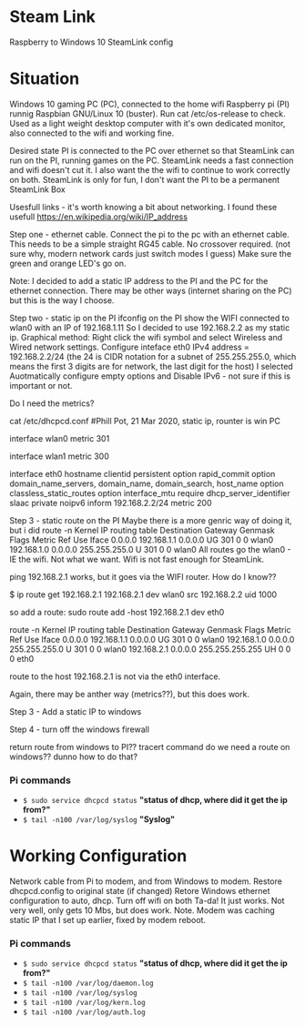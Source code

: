 # Steam Link
Raspberry to Windows 10 SteamLink config

# Situation
Windows 10 gaming PC (PC), connected to the home wifi
Raspberry pi (PI) runnig Raspbian GNU/Linux 10 (buster). Run cat /etc/os-release to check. Used as a light weight desktop computer with it's own dedicated monitor, also connected to the wifi and working fine.

Desired state
PI is connected to the PC over ethernet so that SteamLink can run on the PI, running games on the PC. SteamLink needs a fast connection and wifi doesn't cut it.
I also want the the wifi to continue to work correctly on both. SteamLink is only for fun, I don't want the PI to be a permanent SteamLink Box

Usesfull links - it's worth knowing a bit about networking. I found these usefull
https://en.wikipedia.org/wiki/IP_address

Step one - ethernet cable.
Connect the pi to the pc with an ethernet cable. This needs to be a simple straight RG45 cable. No crossover required. (not sure why, modern network cards just switch modes I guess)
Make sure the green and orange LED's go on.

Note:
I decided to add a static IP address to the PI and the PC for the ethernet connection. There may be other ways (internet sharing on the PC) but this is the way I choose.

Step two - static ip on the PI
ifconfig on the PI show the WIFI connected to wlan0 with an IP of 192.168.1.11
So I decided to use 192.168.2.2 as my static ip.
Graphical method:
Right click the wifi symbol and select Wireless and Wired network settings.
Configure inteface eth0 
IPv4 address = 192.168.2.2/24 (the 24 is CIDR notation for a subnet of 255.255.255.0, which means the first 3 digits are for network, the last digit for the host)
I selected Auotmatically configure empty options and Disable IPv6 - not sure if this is important or not.

Do I need the metrics?

cat /etc/dhcpcd.conf
#Phill Pot, 21 Mar 2020, static ip, rounter is win PC

interface wlan0
metric 301

interface wlan1
metric 300

interface eth0
hostname 
clientid 
persistent 
option rapid_commit
option domain_name_servers, domain_name, domain_search, host_name
option classless_static_routes
option interface_mtu
require dhcp_server_identifier
slaac private
noipv6 
inform 192.168.2.2/24
metric 200

Step 3 - static route on the PI
Maybe there is a more genric way of doing it, but i did
route -n
Kernel IP routing table
Destination     Gateway         Genmask         Flags Metric Ref    Use Iface
0.0.0.0         192.168.1.1     0.0.0.0         UG    301    0        0 wlan0
192.168.1.0     0.0.0.0         255.255.255.0   U     301    0        0 wlan0
All routes go the wlan0 - IE the wifi. Not what we want. Wifi is not fast enough for SteamLink.

ping 192.168.2.1 works, but it goes via the WIFI router. How do I know??

$ ip route get  192.168.2.1 
192.168.2.1 dev wlan0 src 192.168.2.2 uid 1000

so add a route:
sudo route add -host 192.168.2.1  dev eth0

route -n
Kernel IP routing table
Destination     Gateway         Genmask         Flags Metric Ref    Use Iface
0.0.0.0         192.168.1.1     0.0.0.0         UG    301    0        0 wlan0
192.168.1.0     0.0.0.0         255.255.255.0   U     301    0        0 wlan0
192.168.2.1     0.0.0.0         255.255.255.255 UH    0      0        0 eth0

route to the host 192.168.2.1 is not via the eth0 interface. 

Again, there may be anther way (metrics??), but this does work.

Step 3 - Add a static IP to windows

Step 4 - turn off the windows firewall

return route from windows to PI?? tracert command
do we need a route on windows?? dunno how to do that?

### Pi commands

* `$ sudo service dhcpcd status` **"status of  dhcp, where did it get the ip from?"**
* ```$ tail -n100 /var/log/syslog``` **"Syslog"**

# Working Configuration
Network cable from Pi to modem, and from Windows to modem.
Restore dhcpcd.config to original state (if changed)
Retore Windows ethernet configuration to auto, dhcp.
Turn off wifi on both
Ta-da! It just works. Not very well, only gets 10 Mbs, but does work.
Note. Modem was caching static IP that I set up earlier, fixed by modem reboot.

### Pi commands

* `$ sudo service dhcpcd status` **"status of  dhcp, where did it get the ip from?"**
* ``` $ tail -n100 /var/log/daemon.log ```
* ``` $ tail -n100 /var/log/syslog ```
* ``` $ tail -n100 /var/log/kern.log ```
* ``` $ tail -n100 /var/log/auth.log ```
